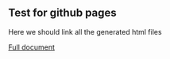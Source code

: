 ## Test for github pages

Here we should link all the generated html files

<a href=all.html>Full document</a>
